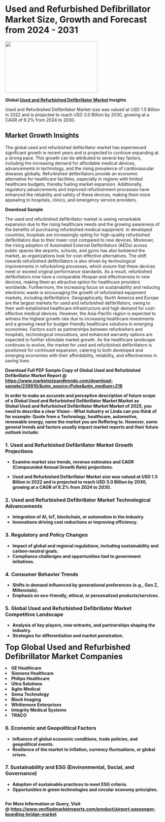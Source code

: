 <H1>Used and Refurbished Defibrillator Market Size, Growth and Forecast from 2024 - 2031</H1><img class="aligncenter size-medium wp-image-584254" src="https://thirdeyenews.in/wp-content/uploads/2024/09/Global-Market-Research-300x168.jpeg" alt="" width="300" height="168" /><p><strong>Global&nbsp;<a href="https://www.marketsizeandtrends.com/download-sample/239910/&amp;utm_source=Pulse&amp;utm_medium=218">Used and Refurbished Defibrillator Market</a> Insights</strong></p><p>Used and Refurbished Defibrillator Market size was valued at USD 1.5 Billion in 2022 and is projected to reach USD 3.0 Billion by 2030, growing at a CAGR of 9.2% from 2024 to 2030.</p><p><h2>Market Growth Insights</h2> <p>The global used and refurbished defibrillator market has experienced significant growth in recent years and is projected to continue expanding at a strong pace. This growth can be attributed to several key factors, including the increasing demand for affordable medical devices, advancements in technology, and the rising prevalence of cardiovascular diseases globally. Refurbished defibrillators provide an economic alternative for healthcare facilities, especially in regions with limited healthcare budgets, thereby fueling market expansion. Additionally, regulatory advancements and improved refurbishment processes have enhanced the reliability and safety of these devices, making them more appealing to hospitals, clinics, and emergency service providers.</p> <p><strong>Download Sample</strong></p> <p>The used and refurbished defibrillator market is seeing remarkable expansion due to the rising healthcare needs and the growing awareness of the benefits of purchasing refurbished medical equipment. In developed countries, hospitals are increasingly opting for high-quality refurbished defibrillators due to their lower cost compared to new devices. Moreover, the rising adoption of Automated External Defibrillators (AEDs) across public spaces like airports, schools, and gyms has also bolstered the market, as organizations look for cost-effective alternatives. The shift towards refurbished defibrillators is also driven by technological improvements in refurbishing processes, which ensure that these devices meet or exceed original performance standards. As a result, refurbished defibrillators now have a comparable lifespan and effectiveness to new devices, making them an attractive option for healthcare providers worldwide. Furthermore, the increasing focus on sustainability and reducing electronic waste is encouraging the growth of refurbished equipment markets, including defibrillators. Geographically, North America and Europe are the largest markets for used and refurbished defibrillators, owing to their well-established healthcare infrastructure and high demand for cost-effective medical devices. However, the Asia-Pacific region is expected to witness the highest growth rate due to increasing healthcare investments and a growing need for budget-friendly healthcare solutions in emerging economies. Factors such as partnerships between refurbishers and hospitals, technological innovations, and enhanced warranty options are expected to further stimulate market growth. As the healthcare landscape continues to evolve, the market for used and refurbished defibrillators is positioned for continued expansion, catering to both developed and emerging economies with their affordability, reliability, and effectiveness in saving lives.</p> <p><strong></p><p><span class=""><strong>Download Full PDF Sample Copy of Global Used and Refurbished Defibrillator Market Report</strong> @ <a href="https://www.marketsizeandtrends.com/download-sample/239910/&amp;utm_source=Pulse&amp;utm_medium=218" target="_blank">https://www.marketsizeandtrends.com/download-sample/239910/&amp;utm_source=Pulse&amp;utm_medium=218</a></span></p><p>In order to make an accurate and perceptive description of future scope of a Global&nbsp;Used and Refurbished Defibrillator Market Market as Global&nbsp;Used and Refurbished Defibrillator Market Market of 2025, you need to describe a clear Vision &ndash; What Industry or Linda can you think of for example: Quote from a Technology, healthcare, automotive, renewable energy, name the market you are Reffering to. However, some general trends and factors usually impact market reports and their future outlook include:</p><h3>1.&nbsp;<strong>Used and Refurbished Defibrillator Market Growth Projections</strong></h3><ul><li>Examine market size trends, revenue estimates and CAGR (Compounded Annual Growth Rate) projections.</li><li><p>Used and Refurbished Defibrillator Market size was valued at USD 1.5 Billion in 2022 and is projected to reach USD 3.0 Billion by 2030, growing at a CAGR of 9.2% from 2024 to 2030.</p></li></ul><h3>2.&nbsp;<strong>Used and Refurbished Defibrillator Market Technological Advancements</strong></h3><ul><li>Integration of AI, IoT, blockchain, or automation in the industry.</li><li>Innovations driving cost reductions or improving efficiency.</li></ul><h3>3.&nbsp;<strong>Regulatory and Policy Changes</strong></h3><ul><li>Impact of global and regional regulations, including sustainability and carbon-neutral goals.</li><li>Compliance challenges and opportunities tied to government initiatives.</li></ul><h3>4.&nbsp;<strong>Consumer Behavior Trends</strong></h3><ul><li>Shifts in demand influenced by generational preferences (e.g., Gen Z, Millennials).</li><li>Emphasis on eco-friendly, ethical, or personalized products/services.</li></ul><h3>5.&nbsp;<strong>Global Used and Refurbished Defibrillator Market Competitive Landscape</strong></h3><ul><li>Analysis of key players, new entrants, and partnerships shaping the industry.</li><li>Strategies for differentiation and market penetration.</li></ul><p data-pm-slice="1 1 []"><span style="color: inherit; font-family: inherit; font-size: 25px;">Top Global Used and Refurbished Defibrillator Market Companies</span></p><div class="" data-test-id=""><p><li>GE Healthcare</li><li> Siemens Healthcare</li><li> Philips Healthcare</li><li> Ultra Solutions</li><li> Agito Medical</li><li> Soma Technology</li><li> Block Imaging</li><li> Whittemore Enterprises</li><li> Integrity Medical Systems</li><li> TRACO</li></p></div><h3>6.&nbsp;<strong>Economic and Geopolitical Factors</strong></h3><ul><li>Influence of global economic conditions, trade policies, and geopolitical events.</li><li>Resilience of the market to inflation, currency fluctuations, or global crises.</li></ul><h3>7.&nbsp;<strong>Sustainability and ESG (Environmental, Social, and Governance)</strong></h3><ul><li>Adoption of sustainable practices to meet ESG criteria.</li><li>Opportunities in green technologies and circular economy principles.</li></ul><h2><strong style="font-size: 14px;">For More Information or Query, Visit @&nbsp;</strong><a style="background-color: #ffffff; font-size: 14px;" href="https://www.marketsizeandtrends.com/report/used-and-refurbished-defibrillator-market/" target="_blank">https://www.verifiedmarketreports.com/product/airport-passenger-boarding-bridge-market</a></h2>
